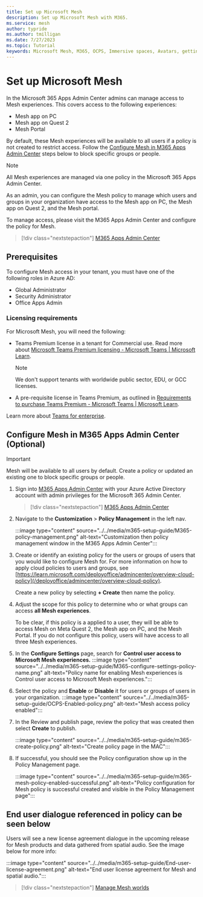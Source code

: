 ```yaml
---
title: Set up Microsoft Mesh
description: Set up Microsoft Mesh with M365.
ms.service: mesh
author: typride
ms.author: tmilligan
ms.date: 7/27/2023
ms.topic: Tutorial
keywords: Microsoft Mesh, M365, OCPS, Immersive spaces, Avatars, getting started, documentation, features
---
```


# Set up Microsoft Mesh

In the Microsoft 365 Apps Admin Center admins can manage access to Mesh experiences. This covers access to the following experiences:

- Mesh app on PC
- Mesh app on Quest 2
- Mesh Portal

By default, these Mesh experiences will be available to all users if a policy is not created to restrict access. Follow the [Configure Mesh in M365 Apps Admin Center](#configure-mesh-in-m365-apps-admin-center-optional) steps below to block specific groups or people.

> [!NOTE]
> All Mesh experiences are managed via one policy in the Microsoft 365 Apps Admin Center.
>
> As an admin, you can configure the Mesh policy to manage which users and groups in your organization have access to the Mesh app on PC, the Mesh app on Quest 2, and the Mesh portal.

To manage access, please visit the M365 Apps Admin Center and configure the policy for Mesh.

   > [!div class="nextstepaction"]
   > [M365 Apps Admin Center](https://config.office.com/officeSettings/)

## Prerequisites

To configure Mesh access in your tenant, you must have one of the following roles in Azure AD:

- Global Administrator
- Security Administrator
- Office Apps Admin

### Licensing requirements

For Microsoft Mesh, you will need the following:

- Teams Premium license in a tenant for Commercial use. Read more about [Microsoft Teams Premium licensing - Microsoft Teams | Microsoft Learn](/microsoftteams/teams-add-on-licensing/licensing-enhance-teams).

    > [!NOTE]
    > We don't support tenants with worldwide public sector, EDU, or GCC licenses.

- A pre-requisite license in Teams Premium, as outlined in [Requirements to purchase Teams Premium - Microsoft Teams | Microsoft Learn](/microsoftteams/teams-add-on-licensing/licensing-enhance-teams#what-are-the-requirements-to-purchase-teams-premium).

Learn more about [Teams for enterprise](https://www.microsoft.com/microsoft-teams/enterprise#pricing).

## Configure Mesh in M365 Apps Admin Center (Optional)

> [!IMPORTANT]
> Mesh will be available to all users by default. Create a policy or updated an existing one to block specific groups or people.

1. Sign into [M365 Apps Admin Center](https://config.office.com/officeSettings/) with your Azure Active Directory account with admin privileges for the Microsoft 365 Admin Center.
    > [!div class="nextstepaction"]
   > [M365 Apps Admin Center](https://config.office.com/officeSettings/)

1. Navigate to the **Customization** > **Policy Management** in the left nav.

    :::image type="content" source="../../media/m365-setup-guide/M365-policy-management.png" alt-text="Customization then policy management window in the M365 Apps Admin Center":::

1. Create or identify an existing policy for the users or groups of users that you would like to configure Mesh for. For more information on how to apply cloud policies to users and groups, see [https://learn.microsoft.com/deployoffice/admincenter/overview-cloud-policy](/deployoffice/admincenter/overview-cloud-policy).

    Create a new policy by selecting **+ Create** then name the policy.
1. Adjust the scope for this policy to determine who or what groups can access **all Mesh experiences**.

    To be clear, if this policy is a applied to a user, they will be able to access Mesh on Meta Quest 2, the Mesh app on PC, and the Mesh Portal. If you do not configure this policy, users will have access to all three Mesh experiences. 

1. In the **Configure Settings** page, search for **Control user access to Microsoft Mesh experiences.** 
    :::image type="content" source="../../media/m365-setup-guide/M365-configure-settings-policy-name.png" alt-text="Policy name for enabling Mesh experiences is Control user access to Microsoft Mesh experiences.":::

1. Select the policy and **Enable** or **Disable** it for users or groups of users in your organization.
    :::image type="content" source="../../media/m365-setup-guide/OCPS-Enabled-policy.png" alt-text="Mesh access policy enabled":::
1. In the Review and publish page, review the policy that was created then select **Create** to publish.

    :::image type="content" source="../../media/m365-setup-guide/m365-create-policy.png" alt-text="Create policy page in the MAC":::
1. If successful, you should see the Policy configuration show up in the Policy Management page.

    :::image type="content" source="../../media/m365-setup-guide/m365-mesh-policy-enabled-successful.png" alt-text="Policy configuration for Mesh policy is successful created and visible in the Policy Management page":::


## End user dialogue referenced in policy can be seen below

Users will see a new license agreement dialogue in the upcoming release for Mesh products and data gathered from spatial audio. See the image below for more info:

:::image type="content" source="../../media/m365-setup-guide/End-user-license-agreement.png" alt-text="End user license agreement for Mesh and spatial audio.":::

   > [!div class="nextstepaction"]
   > [Manage Mesh worlds](manage-mesh-worlds.md)
